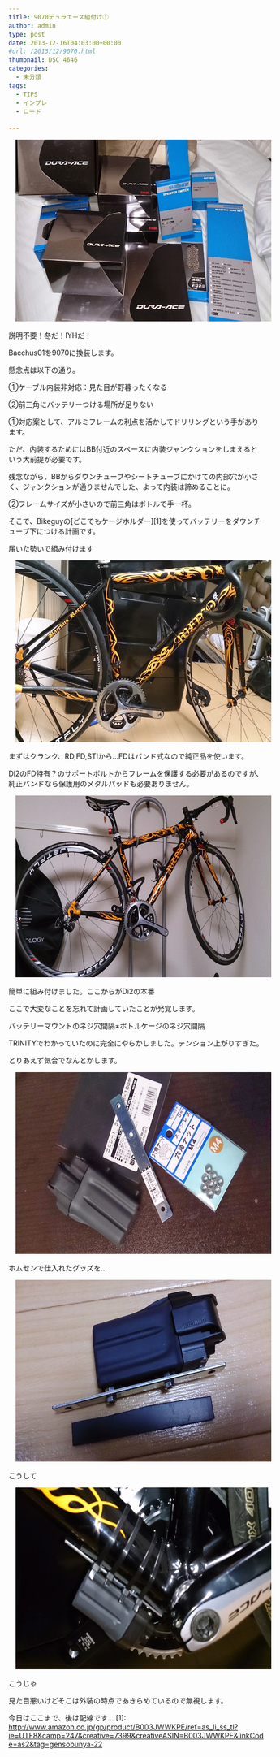 ```yaml
---
title: 9070デュラエース組付け①
author: admin
type: post
date: 2013-12-16T04:03:00+00:00
#url: /2013/12/9070.html
thumbnail: DSC_4646
categories:
  - 未分類
tags:
  - TIPS
  - インプレ
  - ロード

---
```

<div class="separator" style="clear: both; text-align: center;">
</div>

<div class="separator" style="clear: both; text-align: center;">
  <a href="DSC_4646.jpg" imageanchor="1" style="margin-left: 1em; margin-right: 1em;"><img border="0" src="DSC_4646.jpg" height="358" width="640" /></a>
</div>


説明不要！冬だ！IYHだ！

Bacchus01を9070に換装します。

懸念点は以下の通り。

①ケーブル内装非対応：見た目が野暮ったくなる

②前三角にバッテリーつける場所が足りない

①対応案として、アルミフレームの利点を活かしてドリリングという手があります。

ただ、内装するためにはBB付近のスペースに内装ジャンクションをしまえるという大前提が必要です。

残念ながら、BBからダウンチューブやシートチューブにかけての内部穴が小さく、ジャンクションが通りませんでした、よって内装は諦めることに。

②フレームサイズが小さいので前三角はボトルで手一杯。

そこで、Bikeguyの[どこでもケージホルダー][1]を使ってバッテリーをダウンチューブ下につける計画です。

届いた勢いで組み付けます

<div class="separator" style="clear: both; text-align: center;">
  <a href="DSC_4649.jpg" imageanchor="1" style="margin-left: 1em; margin-right: 1em;"><img border="0" src="DSC_4649.jpg" height="358" width="640" /></a>
</div>

まずはクランク、RD,FD,STIから…FDはバンド式なので純正品を使います。

Di2のFD特有？のサポートボルトからフレームを保護する必要があるのですが、純正バンドなら保護用のメタルパッドも必要ありません。

<div class="separator" style="clear: both; text-align: center;">
  <a href="DSC_4650.jpg".jpg imageanchor="1" style="margin-left: 1em; margin-right: 1em;"><img border="0" src="DSC_4650.jpg" height="358" width="640" /></a>
</div>

簡単に組み付けました。ここからがDi2の本番

ここで大変なことを忘れて計画していたことが発覚します。

バッテリーマウントのネジ穴間隔≠ボトルケージのネジ穴間隔

TRINITYでわかっていたのに完全にやらかしました。テンション上がりすぎた。

とりあえず気合でなんとかします。

<div class="separator" style="clear: both; text-align: center;">
  <a href="DSC_4653.jpg" imageanchor="1" style="margin-left: 1em; margin-right: 1em;"><img border="0" src="DSC_4653.jpg" height="358" width="640" /></a>
</div>

ホムセンで仕入れたグッズを…

<div class="separator" style="clear: both; text-align: center;">
  <a href="DSC_4658.jpg" imageanchor="1" style="margin-left: 1em; margin-right: 1em;"><img border="0" src="DSC_4658.jpg" height="358" width="640" /></a>
</div>

こうして

<div class="separator" style="clear: both; text-align: center;">
  <a href="DSC_4663.jpg" imageanchor="1" style="margin-left: 1em; margin-right: 1em;"><img border="0" src="DSC_4663.jpg" height="358" width="640" /></a>
</div>

こうじゃ

見た目悪いけどそこは外装の時点であきらめているので無視します。

今日はここまで、後は配線です…
 [1]: http://www.amazon.co.jp/gp/product/B003JWWKPE/ref=as_li_ss_tl?ie=UTF8&camp=247&creative=7399&creativeASIN=B003JWWKPE&linkCode=as2&tag=gensobunya-22